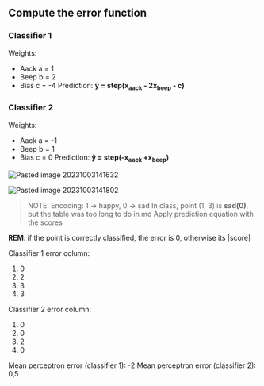 ## Compute the error function 
### Classifier 1

Weights:
* Aack   a = 1
* Beep   b = 2
* Bias     c = -4
Prediction:
<b>ŷ = step(x<sub>aack</sub> - 2x<sub>beep</sub> - c)</b>

### Classifier 2

Weights:
* Aack   a = -1
* Beep   b = 1
* Bias     c = 0
Prediction:
<b>ŷ = step(-x<sub>aack</sub> +x<sub>beep</sub>)</b>

![Pasted image 20231003141632](Pasted%20image%2020231003141632.png)

![Pasted image 20231003141802](Pasted%20image%2020231003141802.png)

>NOTE: 
>Encoding: 1 $\rightarrow$ happy, 0 $\rightarrow$ sad
>In class, point (1, 3) is **sad(0)**, but the table was too long to do in md
>Apply prediction equation with the scores


**REM**: if the point is correctly classified, the error is 0, otherwise its |score|

Classifier 1 error column:
1. 0
2. 2
3. 3
4. 3

Classifier 2 error column:
1. 0
2. 0
3. 2
4. 0

Mean perceptron error (classifier 1): -2
Mean perceptron error (classifier 2): 0,5

